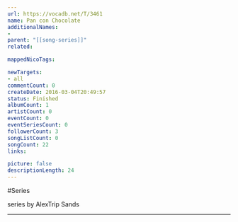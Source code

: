 ```yaml
---
url: https://vocadb.net/T/3461
name: Pan con Chocolate
additionalNames: 
- 
parent: "[[song-series]]"
related:

mappedNicoTags:

newTargets:
- all
commentCount: 0
createDate: 2016-03-04T20:49:57
status: Finished
albumCount: 1
artistCount: 0
eventCount: 0
eventSeriesCount: 0
followerCount: 3
songListCount: 0
songCount: 22
links: 

picture: false
descriptionLength: 24
---
```


#Series

series by AlexTrip Sands

---

